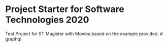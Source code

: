 # Project Starter for Software Technologies 2020
Test Project for ST Magister with Movies based on the example provided.
#   g r a p h q l  
 